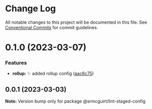 # Change Log

All notable changes to this project will be documented in this file.
See [Conventional Commits](https://conventionalcommits.org) for commit guidelines.

# 0.1.0 (2023-03-07)


### Features

* **rollup:** :sparkles: added rollup config ([aac6c75](https://github.com/srmcguirt/shared/commit/aac6c7536a5f38eb132f162abb3fe79729814ae1))





## 0.0.1 (2023-03-03)

**Note:** Version bump only for package @srmcguirt/lint-staged-config
